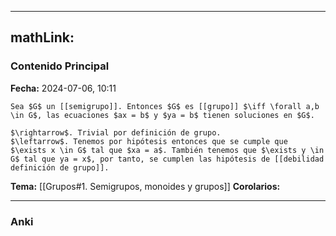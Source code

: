 
---
mathLink:
---
### Contenido Principal

**Fecha:** 2024-07-06, 10:11

```ad-proposition
Sea $G$ un [[semigrupo]]. Entonces $G$ es [[grupo]] $\iff \forall a,b \in G$, las ecuaciones $ax = b$ y $ya = b$ tienen soluciones en $G$.
```

```ad-proof
$\rightarrow$. Trivial por definición de grupo.
$\leftarrow$. Tenemos por hipótesis entonces que se cumple que $\exists x \in G$ tal que $xa = a$. También tenemos que $\exists y \in G$ tal que ya = x$, por tanto, se cumplen las hipótesis de [[debilidad definición de grupo]].
```

**Tema:** [[Grupos#1. Semigrupos, monoides y grupos]]
**Corolarios:**

---
### Anki
